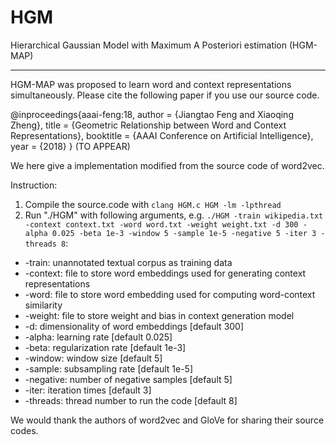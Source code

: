 # HGM

Hierarchical Gaussian Model with Maximum A Posteriori estimation (HGM-MAP) 
________________________________________________________________________________

HGM-MAP was proposed to learn word and context representations simultaneously. Please cite the following paper if you use our source code.

@inproceedings{aaai-feng:18,
	author = {Jiangtao Feng and Xiaoqing Zheng},
	title = {Geometric Relationship between Word and Context Representations},
	booktitle = {AAAI Conference on Artificial Intelligence},
	year = {2018}
}
(TO APPEAR)

We here give a implementation modified from the source code of word2vec.

Instruction:
1. Compile the source.code with `clang HGM.c HGM -lm -lpthread`
2. Run "./HGM" with following arguments, e.g. `./HGM -train wikipedia.txt -context context.txt -word word.txt -weight weight.txt -d 300 -alpha 0.025 -beta 1e-3 -window 5 -sample 1e-5 -negative 5 -iter 3 -threads 8`:
- -train: unannotated textual corpus as training data
- -context: file to store word embeddings used for generating context representations
- -word: file to store word embedding used for computing word-context similarity
- -weight: file to store weight and bias in context generation model  
- -d: dimensionality of word embeddings [default 300]
- -alpha: learning rate [default 0.025]
- -beta: regularization rate [default 1e-3]
- -window: window size [default 5]
- -sample: subsampling rate [default 1e-5]
- -negative: number of negative samples [default 5]
- -iter: iteration times [default 3]
- -threads: thread number to run the code [default 8]

We would thank the authors of word2vec and GloVe for sharing their source codes.
